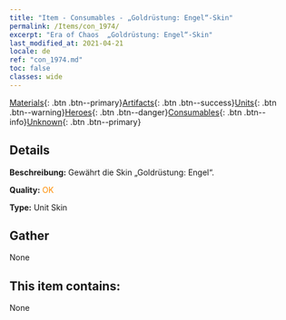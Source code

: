 ```yaml
---
title: "Item - Consumables - „Goldrüstung: Engel“-Skin"
permalink: /Items/con_1974/
excerpt: "Era of Chaos  „Goldrüstung: Engel“-Skin"
last_modified_at: 2021-04-21
locale: de
ref: "con_1974.md"
toc: false
classes: wide
---
```

 [Materials](/de/Items/){: .btn .btn--primary}[Artifacts](/de/Items/Artifacts/){: .btn .btn--success}[Units](/de/Items/Units/){: .btn .btn--warning}[Heroes](/de/Items/Heroes/){: .btn .btn--danger}[Consumables](/de/Items/Consumables/){: .btn .btn--info}[Unknown](/de/Items/Unknown/){: .btn .btn--primary}

## Details
 **Beschreibung:** Gewährt die Skin „Goldrüstung: Engel“.

 **Quality:** <span style="color: #FF8C00">OK</span>

 **Type:** Unit Skin

## Gather

  None

## This item contains:

  None


